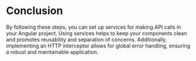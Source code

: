 # Conclusion

By following these steps, you can set up services for making API calls in your Angular project. Using services helps to keep your components clean and promotes reusability and separation of concerns. Additionally, implementing an HTTP interceptor allows for global error handling, ensuring a robust and maintainable application.